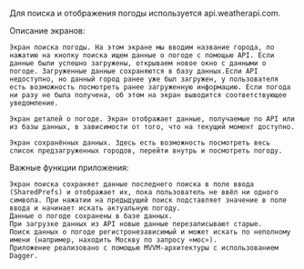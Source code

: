 Для поиска и отображения погоды используется api.weatherapi.com.

Описание экранов:

    Экран поиска погоды. На этом экране мы вводим название города, по нажатию на кнопку поиска ищем данные о погоде с помощью API. Если данные были успешно загружены, открываем новое окно с данными о погоде. Загруженные данные сохраняются в базу данных.Если API недоступно, но данный город ранее уже был загружен, у пользователя есть возможность посмотреть ранее загруженную информацию. Если погода ни разу не была получена, об этом на экран выводится соответствующее уведомление.
        
    Экран деталей о погоде. Экран отображает данные, получаемые по API или из базы данных, в зависимости от того, что на текущий момент доступно.
    
    Экран сохранённых данных. Здесь есть возможность посмотреть весь список предзагруженных городов, перейти внутрь и посмотреть погоду.


Важные функции приложения:

    Экран поиска сохраняет данные последнего поиска в поле ввода (SharedPrefs) и отображает их, пока пользователь не ввёл ни одного символа. При нажатии на предыдущий поиск подставляет значение в поле ввода и начинает искать актуальную погоду.
    Данные о погоде сохранены в базе данных.
    При загрузке данных из API новые данные перезаписывают старые. 
    Поиск данных о погоде регистронезависимый и может искать по неполному имени (например, находить Москву по запросу «мос»).
    Приложение реализовано с помощью MVVM-архитектуры с использованием Dagger.
